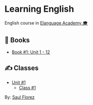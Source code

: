 # Learning English

English course in [Elanguage Academy 🎓](https://elanguageacademy.com/)

## 📘 Books

- [Book #1: Unit 1 - 12](https://github.com/sherzo/learning-e/blob/main/A1/LIBRO%201-8-104.pdf)

## ✍️ Classes

- [Unit #1]("https://github.com/sherzo/learning-e/tree/main/A1/Unit%201")
  - [Class #1](https://github.com/sherzo/learning-e/blob/main/A1/Unit%201/class-1.md)

By: [Saul Florez](https://github.com/sherzo)
